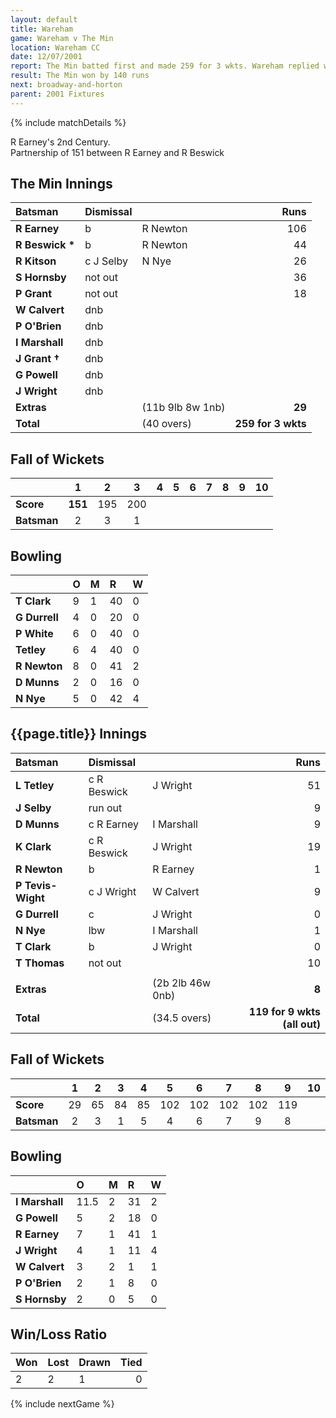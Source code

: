 ```yaml
---
layout: default
title: Wareham
game: Wareham v The Min
location: Wareham CC
date: 12/07/2001
report: The Min batted first and made 259 for 3 wkts. Wareham replied with 119 for 9 wkts (all out)
result: The Min won by 140 runs
next: broadway-and-horton
parent: 2001 Fixtures
---
```


{% include matchDetails %}

R Earney's 2nd Century.<br />
Partnership of 151 between R Earney and R Beswick

## The Min Innings

| Batsman | Dismissal |  | Runs |
|:---|:---|---|---:|
| **R Earney** | b | R Newton | 106 |
| **R Beswick &#42;** | b | R Newton | 44 |
| **R Kitson** | c J Selby | N Nye | 26 |
| **S Hornsby** | not out |  | 36 |
| **P Grant** | not out |  | 18 |
| **W Calvert** | dnb |  |  |
| **P O'Brien** | dnb |  |  |
| **I Marshall** | dnb |  |  |
| **J Grant &#8224;** | dnb |  |  |
| **G Powell** | dnb |  |  |
| **J Wright** | dnb |  |  |
| **Extras** | | (11b 9lb 8w 1nb) | **29** |
| **Total** | | (40 overs) | **259 for 3 wkts** |

## Fall of Wickets

| | 1 | 2 | 3 | 4 | 5 | 6 | 7 | 8 | 9 | 10 |
|---|:---:|:---:|:---:|:---:|:---:|:---:|:---:|:---:|:---:|:---:|
| **Score** | **151** | 195 | 200 |  |  |  |  |  |  |  |
| **Batsman** | 2 | 3 | 1 |  |  |  |  |  |  |  |

## Bowling

| | O | M | R | W |
|---|:---|:---|:---|:---|
| **T Clark** | 9 | 1 | 40 | 0 |
| **G Durrell** | 4 | 0 | 20 | 0 |
| **P White** | 6 | 0 | 40 | 0 |
| **Tetley** | 6 | 4 | 40 | 0 |
| **R Newton** | 8 | 0 | 41 | 2 |
| **D Munns** | 2 | 0 | 16 | 0 |
| **N Nye** | 5 | 0 | 42 | 4 |

## {{page.title}} Innings

| Batsman | Dismissal |  | Runs |
|:---|:---|---|---:|
| **L Tetley** | c R Beswick | J Wright | 51 |
| **J Selby** | run out |  | 9 |
| **D Munns** | c R Earney | I Marshall | 9 |
| **K Clark** | c R Beswick | J Wright | 19 |
| **R Newton** | b | R Earney | 1 |
| **P Tevis-Wight** | c J Wright | W Calvert | 9 |
| **G Durrell** | c | J Wright | 0 |
| **N Nye** | lbw | I Marshall | 1 |
| **T Clark** | b | J Wright | 0 |
| **T Thomas** | not out |  | 10 |
|  |  |  |  |
| **Extras** | | (2b 2lb 46w 0nb) | **8** |
| **Total** | | (34.5 overs) | **119 for 9 wkts (all out)** |

## Fall of Wickets

| | 1 | 2 | 3 | 4 | 5 | 6 | 7 | 8 | 9 | 10 |
|---|:---:|:---:|:---:|:---:|:---:|:---:|:---:|:---:|:---:|:---:|
| **Score** | 29 | 65 | 84 | 85 | 102 | 102 | 102 | 102 | 119 |  |
| **Batsman** | 2 | 3 | 1 | 5 | 4 | 6 | 7 | 9 | 8 |  |

## Bowling

| | O | M | R | W |
|---|:---|:---|:---|:---|
| **I Marshall** | 11.5 | 2 | 31 | 2 |
| **G Powell** | 5 | 2 | 18 | 0 |
| **R Earney** | 7 | 1 | 41 | 1 |
| **J Wright** | 4 | 1 | 11 | 4 |
| **W Calvert** | 3 | 2 | 1 | 1 |
| **P O'Brien** | 2 | 1 | 8 | 0 |
| **S Hornsby** | 2 | 0 | 5 | 0 |

## Win/Loss Ratio

| Won | Lost | Drawn | Tied |
|:---|:---|:---|---:|
| 2 | 2 | 1 | 0 |

{% include nextGame %}